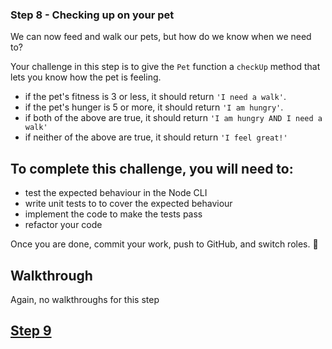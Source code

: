 ### Step 8 - Checking up on your pet

We can now feed and walk our pets, but how do we know when we need to?

Your challenge in this step is to give the `Pet` function a `checkUp` method that lets you know how the pet is feeling.

- if the pet's fitness is 3 or less, it should return `'I need a walk'`.
- if the pet's hunger is 5 or more, it should return `'I am hungry'`.
- if both of the above are true, it should return `'I am hungry AND I need a walk'`
- if neither of the above are true, it should return `'I feel great!'`

##  To complete this challenge, you will need to:
- test the expected behaviour in the Node CLI
- write unit tests to to cover the expected behaviour
- implement the code to make the tests pass
- refactor your code

Once you are done, commit your work, push to GitHub, and switch roles. :twisted_rightwards_arrows:

## Walkthrough
Again, no walkthroughs for this step

## [Step 9](step9.md)
